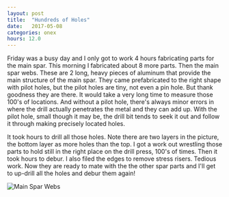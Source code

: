 ```yaml
---
layout: post
title:  "Hundreds of Holes"
date:   2017-05-08 
categories: onex
hours: 12.0
---
```


Friday was a busy day and I only got to work 4 hours fabricating parts for the main spar.  This morning I fabricated about 8 more parts.  Then the main spar webs.  These are 2 long, heavy pieces of aluminum that provide the main structure of the main spar.  They came prefabricated to the right shape with pilot holes, but the pilot holes are tiny, not even a pin hole.  But thank goodness they are there.  It would take a very long time to measure those 100's of locations.  And without a pilot hole, there's always minor errors in where the drill actually penetrates the metal and they can add up.  With the pilot hole, small though it may be, the drill bit tends to seek it out and follow it through making precisely located holes.
 
It took hours to drill all those holes.  Note there are two layers in the picture, the bottom layer as more holes than the top.   I got a work out wrestling those parts to hold still in the right place on the drill press, 100's of times. Then it took hours to debur.  I also filed the edges to remove stress risers.  Tedious work.  Now they are ready to mate with the the other spar parts and I'll get to up-drill all the holes and debur them again! 

![Main Spar Webs](/onex/img/2017-05-08/1.jpg)
